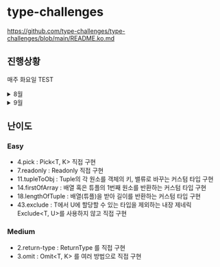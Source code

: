 # type-challenges

https://github.com/type-challenges/type-challenges/blob/main/README.ko.md

## 진행상황

매주 화요일 TEST

<details>
  <summary>8월</summary>

<table>
  <thead>
    <colgroup>
      <col span="6">
      <col span="2" style="background-color: hotpink">
    </colgroup>
    <tr>
      <th></th>
      <th>월</th>
      <th>화</th>
      <th>수</th>
      <th>목</th>
      <th>금</th>
      <th>토</th>
      <th>일</th>
    </tr>
  </thead>
  <tbody>
    <tr>
      <th>4w</th>
      <th>-</th>
      <th style="color: green">4, 7</th>
      <th style="color: green">11</th>
      <th style="color: green">14</th>
      <th>-</th>
      <th>휴</th>
      <th>식</th>
    </tr>
    <tr>
      <th>5w</th>
      <th style="color: green">18, 43, 2</th>
      <th style="color: white; background-color: thistle">TEST</th>
      <th style="color: green">3</th>
      <th>-</th>
      <th>-</th>
      <th>휴</th>
      <th>식</th>
    </tr>
  </tbody>
</table>

</details>

<details>
  <summary>9월</summary>

<table>
  <thead>
    <colgroup>
      <col span="6">
      <col span="2" style="background-color: hotpink">
    </colgroup>
    <tr>
      <th></th>
      <th>월</th>
      <th>화</th>
      <th>수</th>
      <th>목</th>
      <th>금</th>
      <th>토</th>
      <th>일</th>
    </tr>
  </thead>
  <tbody>
    <tr>
      <th>1w</th>
      <th>-</th>
      <th style="color: green">8</th>
      <th style="color: green">9</th>
      <th style="color: green">10</th>
      <th style="color: green">15</th>
      <th>휴</th>
      <th>식</th>
    </tr>
    <tr>
      <th>2w</th>
      <th style="color: green">12</th>
      <th style="color: white; background-color: thistle">TEST</th>
      <th></th>
      <th></th>
      <th></th>
      <th>휴</th>
      <th>식</th>
    </tr>
        <tr>
      <th>3w</th>
      <th style="color: green"></th>
      <th style="color: white; background-color: thistle">TEST</th>
      <th></th>
      <th></th>
      <th></th>
      <th>휴</th>
      <th>식</th>
    </tr>
        <tr>
      <th>4w</th>
      <th style="color: green"></th>
      <th style="color: white; background-color: thistle">TEST</th>
      <th></th>
      <th></th>
      <th></th>
      <th>휴</th>
      <th>식</th>
    </tr>
  </tbody>
</table>

</details>

## 난이도

### Easy

- 4.pick : Pick<T, K> 직접 구현
- 7.readonly : Readonly<T> 직접 구현
- 11.tupleToObj : Tuple의 각 원소를 객체의 키, 밸류로 바꾸는 커스텀 타입 구현
- 14.firstOfArray : 배열 혹은 튜플의 1번째 원소를 반환하는 커스텀 타입 구현
- 18.lengthOfTuple : 배열(튜플)을 받아 길이를 반환하는 커스텀 타입 구현
- 43.exclude : T에서 U에 할당할 수 있는 타입을 제외하는 내장 제네릭 Exclude<T, U>를 사용하지 않고 직접 구현

### Medium

- 2.return-type : ReturnType<T> 를 직접 구현
- 3.omit : Omit<T, K> 를 여러 방법으로 직접 구현
